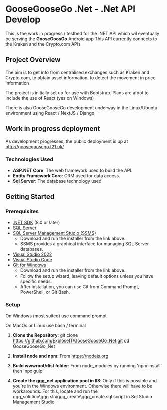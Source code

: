 # GooseGooseGo .Net - .Net API Develop

This is the work in progress / testbed for  the .NET API which wil eventually be serving the **GooseGoosGo** Android app
This API currently connects to the Kraken and the Crypto.com APIs

## Project Overview

The aim is to get info from centralised exchanges such as Kraken and Crypto.com, to obtain asset information, to detect the movement in price information

The project is initially set up for use with Bootstrap.
Plans are afoot to include the use of React (yes on Windows)

There is also GooseGooseGo development underway in the Linux/Ubuntu environment using React / NextJS / Django

## Work in progress deployment

As development progresses, the public deployment is up at 
http://goosegoosego.t21.uk/


### Technologies Used

- **ASP.NET Core**: The web framework used to build the API.
- **Entity Framework Core**: ORM used for data access.
- **Sql Server**: The database technology used

## Getting Started


### Prerequisites

- [.NET SDK](https://dotnet.microsoft.com/en-us/download/dotnet/8.0) (8.0 or later)
- [SQL Server](https://www.microsoft.com/en-us/sql-server/sql-server-downloads)
- [SQL Server Management Studio (SSMS)](https://aka.ms/ssms)
   - Download and run the installer from the link above.
   - SSMS provides a graphical interface for managing SQL Server databases.
- [Visual Studio 2022](https://visualstudio.microsoft.com/vs/)
- [Visual Studio Code](https://code.visualstudio.com/)
- [Git for Windows](https://git-scm.com/download/win)
   - Download and run the installer from the link above.
   - Follow the setup wizard, leaving default options unless you have specific needs.
   - After installation, you can use Git from Command Prompt, PowerShell, or Git Bash.

### Setup 

On Windows (most suited) use command prompt

On MacOs or Linux use bash / terminal

1. **Clone the Repository**:
   git clone https://github.com/ExploseIT/GooseGooseGo_Net.git
   cd GooseGooseGo_Net

2. **Install node and npm**:
 From https://nodejs.org

3. **Build wwwroot/dist folder**:
  From node_modules by running 'npm install' then 'npx gulp'

4. **Create the ggg_net application pool in IIS**:
 Only if this is possible and you're in the Windows environment.
 Otherwise there will have to be workarounds.
 For this, locate and run the ggg_solution\ggg.sln\ggg_create\ggg_create.sql script in Sql Studio Management Studio
